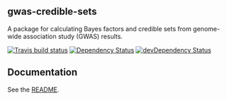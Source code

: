 ## gwas-credible-sets
A package for calculating Bayes factors and credible sets from genome-wide association study (GWAS) results. 

[![Travis build status](http://img.shields.io/travis/statgen/gwas-credible-sets.svg?style=flat)](https://travis-ci.org/statgen/gwas-credible-sets)
[![Dependency Status](https://david-dm.org/statgen/gwas-credible-sets.svg)](https://david-dm.org/statgen/gwas-credible-sets)
[![devDependency Status](https://david-dm.org/statgen/gwas-credible-sets/dev-status.svg)](https://david-dm.org/statgen/gwas-credible-sets#info=devDependencies)

## Documentation

See the [README](docs/README.md).

